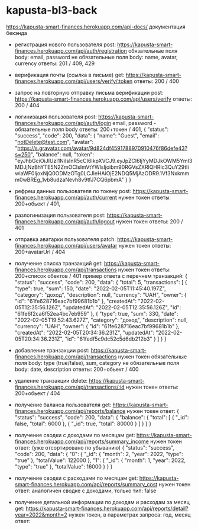 # kapusta-bl3-back

https://kapusta-smart-finances.herokuapp.com/api-docs/ 
документация бекэнда


- регистрация нового пользователя
post: https://kapusta-smart-finances.herokuapp.com/api/auth/registration
обязательные поля body: email, password
не обязательные поля body: name, avatar, currency
ответы: 201 / 409, 429

- верификация почты (ссылка в письме)
get: https://kapusta-smart-finances.herokuapp.com/api/users/verify/:token
ответы: 200 / 400

- запрос на повторную отправку письма верификации 
post: https://kapusta-smart-finances.herokuapp.com/api/users/verify
ответы: 200 / 404

- логинизация пользователя
post: https://kapusta-smart-finances.herokuapp.com/api/auth/login
email, password - обязательные поля body
ответы: 200+токен / 401, 
{
    "status": "success",
    "code": 200,
    "data": {
        "name": "Guest",
        "email": "notDelete@test.com",
        "avatar": "https://s.gravatar.com/avatar/9d824df4591788970910476f86defe43?s=250",
        "balance": null,
        "token": "eyJhbGciOiJIUzI1NiIsInR5cCI6IkpXVCJ9.eyJpZCI6IjYyMDJkOWM5YmI3MDJjNzBhYTE5N2ZmOCIsImVtYWlsIjoibm90RGVsZXRlQHRlc3QuY29tIiwiaWF0IjoxNjQ0ODMzOTg0LCJleHAiOjE2NDQ5MjAzODR9.1Vf3Nxkmmm0wBREg_1vb8udzaNevh8v9tfJ7CQ6pbmA"
    }
}

- рефреш данных пользователя по токену
post: https://kapusta-smart-finances.herokuapp.com/api/auth/current
нужен токен
ответы: 200+обьект / 401,

- разлогинизация пользователя
post: https://kapusta-smart-finances.herokuapp.com/api/auth/logout
нужен токен
ответы: 200 / 401

- отправка аватарки пользователя
patch: https://kapusta-smart-finances.herokuapp.com/api/users/avatar
нужен токен
ответы: 200+avatarUrl / 404

- получение списка транзакций
get: https://kapusta-smart-finances.herokuapp.com/api/transactions
нужен токен
ответы: 200+список обектов / 401
пример ответа с перечнем транзакций:
{
    "status": "success",
    "code": 200,
    "data": {
        "total": 5,
        "transactions": [
            {
                "type": true,
                "sum": 150,
                "date": "2022-02-05T11:45:40.197Z",
                "category": "доход",
                "description": null,
                "currency": "UAH",
                "owner": {
                    "id": "61fe628716eac7bf99681b1b"
                },
                "createdAt": "2022-02-05T12:35:56.126Z",
                "updatedAt": "2022-02-05T12:35:56.126Z",
                "id": "61fe6f2ca6f52ea4bc7eb959"
            },
            {
                "type": true,
                "sum": 330,
                "date": "2022-02-05T19:52:43.627Z",
                "category": "доход",
                "description": null,
                "currency": "UAH",
                "owner": {
                    "id": "61fe628716eac7bf99681b1b"
                },
                "createdAt": "2022-02-05T20:34:36.231Z",
                "updatedAt": "2022-02-05T20:34:36.231Z",
                "id": "61fedf5c9dc52c5d6db212b3"
            }
        ]
    }
}

- добавление транзакции
post: https://kapusta-smart-finances.herokuapp.com/api/transactions
нужен токен
обязательные поля body: type (true/false), sum, category
не обязательные поля body: date, description
ответы: 200+обьект / 400

- удаление транзакции
delete: https://kapusta-smart-finances.herokuapp.com/api/transactions/:id
нужен токен
ответы: 200+обьект / 404

- получение баланса пользователя
get: https://kapusta-smart-finances.herokuapp.com/api/reports/balance
нужен токен
ответ:
{
    "status": "success",
    "code": 200,
    "data": {
        "balance": {
            "total": [
                {
                    "_id": false,
                    "total": 6000
                },
                {
                    "_id": true,
                    "total": 80000
                }
            ]
        }
    }
}

- получение сводки с доходами по месяцам
get: https://kapusta-smart-finances.herokuapp.com/api/reports/summary_income
нужен токен
ответ: (уже отсортировано по убыванию)
{
    "status": "success",
    "code": 200,
    "data": {
        "0": {
            "_id": {
                "month": 2,
                "year": 2022,
                "type": "true"
            },
            "totalValue": 122000
        },
        "1": {
            "_id": {
                "month": 1,
                "year": 2022,
                "type": "true"
            },
            "totalValue": 16000
        }
    }
}

- получение сводки с расходами по месяцам
get: https://kapusta-smart-finances.herokuapp.com/api/reports/summary_cost
нужен токен
ответ: аналогичен сводке с доходами, только тип: false

- получение детальной информации по доходам и расходам за месяц
get: https://kapusta-smart-finances.herokuapp.com/api/reports/detail?year=2022&month=2
нужен токен, в параметрах запроса: год, месяц
ответ: 

